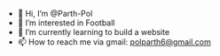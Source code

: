 - 👋 Hi, I’m @Parth-Pol
- 👀 I’m interested in Football
- 🌱 I’m currently learning to build a website
- 📫 How to reach me via gmail: polparth6@gmail.com

<!---
Parth-Pol/Parth-Pol is a ✨ special ✨ repository because its `README.md` (this file) appears on your GitHub profile.
You can click the Preview link to take a look at your changes.
--->
